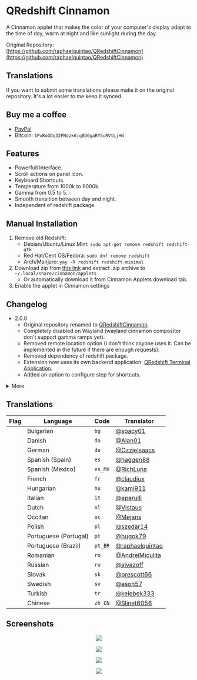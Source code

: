 QRedshift Cinnamon
===
A Cinnamon applet that makes the color of your computer's display adapt to the time of day, warm at night and like sunlight during the day.

Original Repository: [https://github.com/raphaelquintao/QRedshiftCinnamon](https://github.com/raphaelquintao/QRedshiftCinnamon)

## Translations

If you want to submit some translations please make it on the original repository. It's a lot easier to me keep it synced.

## Buy me a coffee

- [PayPal](https://www.paypal.com/cgi-bin/webscr?cmd=_s-xclick&hosted_button_id=ZLHQD3GQ5YNR6&source=url)
- Bitcoin: `1PxRoGDq32FNdzk6jq8DGgaRY5uRVtLjHN`

## Features

* Powerfull Interface.
* Scroll actions on panel icon.
* Keyboard Shortcuts.
* Temperature from 1000k to 9000k.
* Gamma from 0.5 to 5.
* Smooth transition between day and night.
* Independent of redshift package.

## Manual Installation

1. Remove old Redshift:
    - Debian/Ubuntu/Linux Mint: `sudo apt-get remove redshift redshift-gtk`
    - Red Hat/Cent OS/Fedora: `sudo dnf remove redshift`
    - Arch/Manjaro: `yay -R redshift redshift-minimal`
2. Download zip from [this link](https://cinnamon-spices.linuxmint.com/files/applets/qredshift@quintao.zip) and extract .zip archive to `~/.local/share/cinnamon/applets`
    - Or automatically download it from Cinnamon Applets download tab.
3. Enable the applet in Cinnamon settings

## Changelog

* 2.0.0
    * Original repository renamed to [QRedshiftCinnamon](https://github.com/raphaelquintao/QRedshiftCinnamon).
    * Completely disabled on Wayland (wayland cinnamon compositor don't support gamma ramps yet).
    * Removed remote location option (I don't think anyone uses it. Can be implemented in the future if there are enough requests).
    * Removed dependency of redshift package.
    * Extension now uses its own backend application: [QRedshift Terminal Application](https://github.com/raphaelquintao/QRedshift).
    * Added an option to configure step for shortcuts.

<details closed>
<summary>More</summary>

* 1.7.7
    - Added smooth transition to brightness.
* 1.7.6
    - Added option to activate as soon as Cinnamon starts up.
* 1.7.5
    - Update messages on Arch.
    - Add icons for Cinnamon 5.8
* 1.7.4
    - Added new translations.
* 1.7.3
    - Fixed small bug on smooth transition.
    - Fixed messages when not using manual night time.
* 1.7.2
    - Fixed sliders on Cinnamon 5.4
    - Automatically check for redshift-gtk and notify to remove it.
    - Smooth transition between day and night.
* 1.7.1
    - Auto update is only used when night is enabled.
* 1.7.0
    - Fixed issues with asynchronous command calls.
        - Main redshift call reverted to synchronous, so the cinnamon will show the annoying message again: ***This applet contains function calls that could potentially cause Cinnamon to crash or freeze***.
        - I noticed that on some (slow?) computers many asynchronous calls cause the application to freeze.
* 1.6.0
    - Added manual night time option.
    - Fixed some issues with Debian.
* 1.5.5
    - Fixed icon blinking when using symbolic icon.
* 1.5.4
    - ~~Fixed: "This applet contains function calls that could potentially cause Cinnamon to crash or freeze."~~
* 1.5.3
    - Fixed some issues with Debian.
        - Automatically disable redshift default service.
    - Removed default keyboard shortcuts.
* 1.5.2
    - Added keyboard shortcut to increase brightness `<Control>Page_Up`
    - Added keyboard shortcut to decrease brightness `<Control>Page_Down`
    - Added keyboard shortcut to increase temperature `<Control><Shift>Page_Up`
    - Added keyboard shortcut to decrease temperature `<Control><Shift>Page_Down`
    - Added support to lower gamma.
    - Added option to use a symbolic icon.
* 1.5.1
    - Update night brightness on scrolling.
    - Added support to version 4.6.
* 1.5
    - Added keyboard shortcut to toggle On/Off `<Control>End`
    - Added localization support.
* 1.4
    - Fixed icon scale.
    - Added support to version 4.3 and 4.4

</details>

## Translations

|                                                             Flag                                                             | Language              | Code    | Translator                                                                                                        |
|:----------------------------------------------------------------------------------------------------------------------------:|-----------------------|---------|-------------------------------------------------------------------------------------------------------------------|
|             <img src="https://upload.wikimedia.org/wikipedia/commons/9/9a/Flag_of_Bulgaria.svg" height="16px"/>              | Bulgarian             | `bg`    | <a href="https://github.com/spacy01" target="_blank" title="@spacy01 on Github">@spacy01</a>                      |
|              <img src="https://upload.wikimedia.org/wikipedia/commons/9/9c/Flag_of_Denmark.svg" height="16px"/>              | Danish                | `da`    | <a href="https://github.com/Alan01" target="_blank" title="@Alan01 on Github">@Alan01</a>                         |
|                <img src="https://upload.wikimedia.org/wikipedia/en/b/ba/Flag_of_Germany.svg" height="16px"/>                 | German                | `de`    | <a href="https://github.com/OzzieIsaacs" target="_blank" title="@OzzieIsaacs on Github">@OzzieIsaacs</a>          |
|                 <img src="https://upload.wikimedia.org/wikipedia/en/9/9a/Flag_of_Spain.svg" height="16px"/>                  | Spanish (Spain)       | `es`    | <a href="https://github.com/haggen88" target="_blank" title="@haggen88 on Github">@haggen88</a>                   |
|              <img src="https://upload.wikimedia.org/wikipedia/commons/f/fc/Flag_of_Mexico.svg" height="16px"/>               | Spanish (Mexico)      | `es_MX` | <a href="https://github.com/RichLuna" target="_blank" title="@RichLuna on Github">@RichLuna</a>                   |
|                 <img src="https://upload.wikimedia.org/wikipedia/en/c/c3/Flag_of_France.svg" height="16px"/>                 | French                | `fr`    | <a href="https://github.com/claudiux" target="_blank" title="@claudiux on Github">@claudiux</a>                   |
|              <img src="https://upload.wikimedia.org/wikipedia/commons/c/c1/Flag_of_Hungary.svg" height="16px"/>              | Hungarian             | `hu`    | <a href="https://github.com/kami911" target="_blank" title="@kami911 on Github">@kami911</a>                      |
|                 <img src="https://upload.wikimedia.org/wikipedia/en/0/03/Flag_of_Italy.svg" height="16px"/>                  | Italian               | `it`    | <a href="https://github.com/eperulli" target="_blank" title="@eperulli on Github">@eperulli</a>                   |
|          <img src="https://upload.wikimedia.org/wikipedia/commons/2/20/Flag_of_the_Netherlands.svg" height="16px"/>          | Dutch                 | `nl`    | <a href="https://github.com/Vistaus" target="_blank" title="@Vistaus on Github">@Vistaus</a>                      |
|             <img src="https://upload.wikimedia.org/wikipedia/commons/4/45/Flag_of_Occitania.svg" height="16px"/>             | Occitan               | `oc`    | <a href="https://github.com/Mejans" target="_blank" title="@Mejans on Github">@Mejans</a>                         |
|                 <img src="https://upload.wikimedia.org/wikipedia/en/1/12/Flag_of_Poland.svg" height="16px"/>                 | Polish                | `pl`    | <a href="https://github.com/szedar14" target="_blank" title="@szedar14 on Github">@szedar14</a>                   |
|             <img src="https://upload.wikimedia.org/wikipedia/commons/5/5c/Flag_of_Portugal.svg" height="16px"/>              | Portuguese (Portugal) | `pt`    | <a href="https://github.com/hugok79" target="_blank" title="@hugok79 on Github">@hugok79</a>                      |
|                 <img src="https://upload.wikimedia.org/wikipedia/en/0/05/Flag_of_Brazil.svg" height="16px"/>                 | Portuguese (Brazil)   | `pt_BR` | <a href="https://github.com/raphaelquintao" target="_blank" title="@raphaelquintao on Github">@raphaelquintao</a> |
|              <img src="https://upload.wikimedia.org/wikipedia/commons/7/73/Flag_of_Romania.svg" height="16px"/>              | Romanian              | `ro`    | <a href="https://github.com/AndreiMiculita" target="_blank" title="@AndreiMiculita on Github">@AndreiMiculita</a> |
|                 <img src="https://upload.wikimedia.org/wikipedia/en/f/f3/Flag_of_Russia.svg" height="16px"/>                 | Russian               | `ru`    | <a href="https://github.com/aivazoff" target="_blank" title="@aivazoff on Github">@aivazoff</a>                   |
|             <img src="https://upload.wikimedia.org/wikipedia/commons/e/e6/Flag_of_Slovakia.svg" height="16px"/>              | Slovak                | `sk`    | <a href="https://github.com/prescott66" target="_blank" title="@prescott66 on Github">@prescott66</a>             |
|                 <img src="https://upload.wikimedia.org/wikipedia/en/4/4c/Flag_of_Sweden.svg" height="16px"/>                 | Swedish               | `sv`    | <a href="https://github.com/eson57" target="_blank" title="@eson57 on Github">@eson57</a>                         |
|              <img src="https://upload.wikimedia.org/wikipedia/commons/b/b4/Flag_of_Turkey.svg" height="16px"/>               | Turkish               | `tr`    | <a href="https://github.com/kelebek333" target="_blank" title="@kelebek333 on Github">@kelebek333</a>             |
| <img src="https://upload.wikimedia.org/wikipedia/commons/f/fa/Flag_of_the_People%27s_Republic_of_China.svg" height="16px"/>  | Chinese               | `zh_CN` | <a href="https://github.com/Slinet6056" target="_blank" title="@Slinet6056 on Github">@Slinet6056</a>             |

## Screenshots

<span style="display:block; text-align:center">

![](https://raw.githubusercontent.com/raphaelquintao/QRedshiftCinnamon/master/screenshot.png)

![](https://raw.githubusercontent.com/raphaelquintao/QRedshiftCinnamon/master/screenshots/screenshot1.png)

![](https://raw.githubusercontent.com/raphaelquintao/QRedshiftCinnamon/master/screenshots/screenshot2.png)

![](https://raw.githubusercontent.com/raphaelquintao/QRedshiftCinnamon/master/screenshots/screenshot3.png)

</span>
